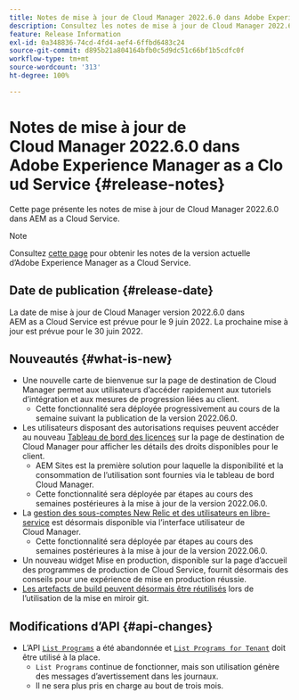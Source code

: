 ```yaml
---
title: Notes de mise à jour de Cloud Manager 2022.6.0 dans Adobe Experience Manager as a Cloud Service
description: Consultez les notes de mise à jour de Cloud Manager 2022.6.0 dans AEM as a Cloud Service.
feature: Release Information
exl-id: 0a348836-74cd-4fd4-aef4-6ffbd6483c24
source-git-commit: d895b21a804164bfb0c5d9dc51c66bf1b5cdfc0f
workflow-type: tm+mt
source-wordcount: '313'
ht-degree: 100%

---
```


# Notes de mise à jour de Cloud Manager 2022.6.0 dans Adobe Experience Manager as a Cloud Service {#release-notes}

Cette page présente les notes de mise à jour de Cloud Manager 2022.6.0 dans AEM as a Cloud Service.

>[!NOTE]
>
>Consultez [cette page](/help/release-notes/release-notes-cloud/release-notes-current.md) pour obtenir les notes de la version actuelle d’Adobe Experience Manager as a Cloud Service.

## Date de publication {#release-date}

La date de mise à jour de Cloud Manager version 2022.6.0 dans AEM as a Cloud Service est prévue pour le 9 juin 2022. La prochaine mise à jour est prévue pour le 30 juin 2022.

## Nouveautés {#what-is-new}

* Une nouvelle carte de bienvenue sur la page de destination de Cloud Manager permet aux utilisateurs d’accéder rapidement aux tutoriels d’intégration et aux mesures de progression liées au client.
   * Cette fonctionnalité sera déployée progressivement au cours de la semaine suivant la publication de la version 2022.06.0.
* Les utilisateurs disposant des autorisations requises peuvent accéder au nouveau [Tableau de bord des licences](/help/implementing/cloud-manager/license-dashboard.md) sur la page de destination de Cloud Manager pour afficher les détails des droits disponibles pour le client.
   * AEM Sites est la première solution pour laquelle la disponibilité et la consommation de l’utilisation sont fournies via le tableau de bord Cloud Manager.
   * Cette fonctionnalité sera déployée par étapes au cours des semaines postérieures à la mise à jour de la version 2022.06.0.
* La [gestion des sous-comptes New Relic et des utilisateurs en libre-service](/help/implementing/cloud-manager/user-access-new-relic.md) est désormais disponible via l’interface utilisateur de Cloud Manager.
   * Cette fonctionnalité sera déployée par étapes au cours des semaines postérieures à la mise à jour de la version 2022.06.0.
* Un nouveau widget Mise en production, disponible sur la page d’accueil des programmes de production de Cloud Service, fournit désormais des conseils pour une expérience de mise en production réussie.
* [Les artefacts de build peuvent désormais être réutilisés](/help/implementing/cloud-manager/getting-access-to-aem-in-cloud/setting-up-project.md#build-artifact-reuse) lors de l’utilisation de la mise en miroir git.

## Modifications d’API {#api-changes}

* L’API [`List Programs`](https://developer.adobe.com/experience-cloud/cloud-manager/reference/api/#operation/getPrograms) a été abandonnée et [`List Programs for Tenant`](https://developer.adobe.com/experience-cloud/cloud-manager/reference/api/#operation/getProgramsForTenant) doit être utilisé à la place.
   * `List Programs` continue de fonctionner, mais son utilisation génère des messages d’avertissement dans les journaux.
   * Il ne sera plus pris en charge au bout de trois mois.
